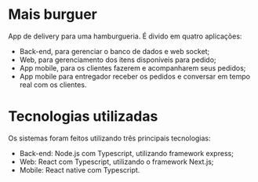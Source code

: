 # Mais burguer

App de delivery para uma hamburgueria. É divido em quatro aplicações:

- Back-end, para gerenciar o banco de dados e web socket;
- Web, para gerenciamento dos itens disponíveis para pedido;
- App mobile, para os clientes fazerem e acompanharem seus pedidos;
- App mobile para entregador receber os pedidos e conversar em tempo real com os clientes.

# Tecnologias utilizadas

Os sistemas foram feitos utilizando três principais tecnologias:

- Back-end: Node.js com Typescript, utilizando framework express;
- Web: React com Typescript, utilizando o framework Next.js;
- Mobile: React native com Typescript.